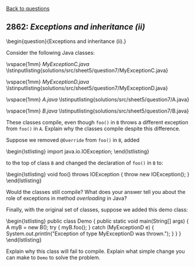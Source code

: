 [Back to questions](../README.md)

## 2862: *Exceptions and inheritance (ii)*

\begin{question}{Exceptions and inheritance (ii).}

Consider the following Java classes:

\vspace{1mm}
*MyExceptionC.java*
\lstinputlisting{solutions/src/sheet5/question7/MyExceptionC.java}

\vspace{1mm}
*MyExceptionD.java*
\lstinputlisting{solutions/src/sheet5/question7/MyExceptionD.java}

\vspace{1mm}
*A.java*
\lstinputlisting{solutions/src/sheet5/question7/A.java}

\vspace{1mm}
*B.java*
\lstinputlisting{solutions/src/sheet5/question7/B.java}

These classes compile, even though `foo()` in `B` throws a different exception from `foo()` in `A`.  Explain why
the classes compile despite this difference.

Suppose we removed `@Override` from `foo()` in `B`, added

\begin{lstlisting}
import java.io.IOException;
\end{lstlisting}

to the top of class `B` and changed the declaration of `foo()` in `B` to:

\begin{lstlisting}
void foo() throws IOException {
  throw new IOException();
}
\end{lstlisting}

Would the classes still compile?  What does your answer tell you about the role of exceptions in method *overloading* in Java?

Finally, with the original set of classes, suppose we added this demo class:

\begin{lstlisting}
public class Demo {
  public static void main(String[] args) {
    A myB = new B();
    try {
      myB.foo();
    } catch (MyExceptionD e) {
      System.out.println("Exception of type MyExceptionD was thrown.");
    }
  }
}
\end{lstlisting}

Explain why this class will fail to compile.  Explain what simple change you can make to `Demo` to solve the problem.


